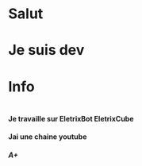 <h1> Salut <h1>
<h1>Je suis dev<h1>

<h1>Info<h1>
<h4>Je travaille sur EletrixBot EletrixCube<h4>
<h4>Jai une chaine youtube<h4>

<h5>A+<h5>

